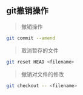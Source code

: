 ## git撤销操作
> 撤销操作
> 
```bash
git commit --amend
```

> 取消暂存的文件
> 
```bash
git reset HEAD <filename>
```

> 撤销对文件的修改
> 
```bash
git checkout -- <filename>
```